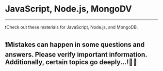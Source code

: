 # JavaScript, Node.js, MongoDV
 
-------------------------------------------------------------------------------------------------------------------------------------------------------------------
❗Check out these materials for JavaScript, Node.js, and MongoDB. 

❗Mistakes can happen in some questions and answers. Please verify important information. Additionally, certain topics go deeply...!👍🏻
-------------------------------------------------------------------------------------------------------------------------------------------------------------------
